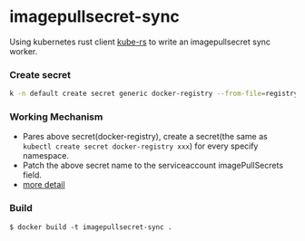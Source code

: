 # imagepullsecret-sync
Using kubernetes rust client [kube-rs](https://github.com/clux/kube-rs) to write an imagepullsecret sync worker.

### Create secret
```bash
k -n default create secret generic docker-registry --from-file=registry_secrets=registry_secrets.yaml --dry-run -o yaml | kubectl apply -f -
```
### Working Mechanism
* Pares above secret(docker-registry), create a secret(the same as `kubectl create secret docker-registry xxx`) for every specify namespace.
* Patch the above secret name to the serviceaccount imagePullSecrets field.
* [more detail](https://kubernetes.io/docs/concepts/containers/images/) 

### Build
```
$ docker build -t imagepullsecret-sync .
```